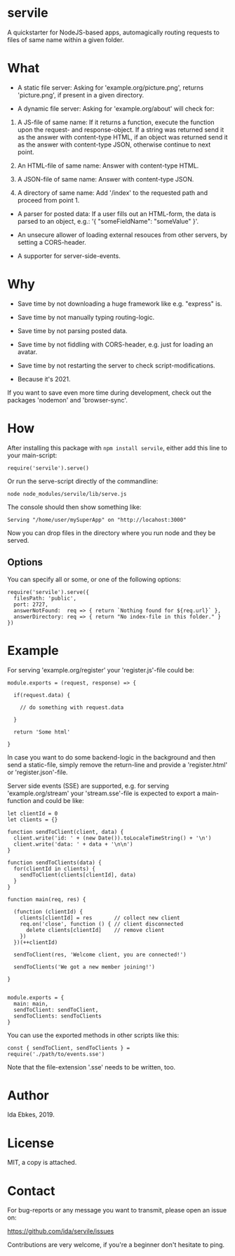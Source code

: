 servile
=======


A quickstarter for NodeJS-based apps, automagically routing requests to files
of same name within a given folder.


What
====

- A static file server: Asking for 'example.org/picture.png', returns
  'picture.png', if present in a given directory.

- A dynamic file server: Asking for 'example.org/about' will check for:

1. A JS-file of same name: If it returns a function, execute the function
   upon the request- and response-object. If a string was returned send it
   as the answer with content-type HTML, if an object was returned send it
   as the answer with content-type JSON, otherwise continue to next point.

2. An HTML-file of same name: Answer with content-type HTML.

3. A JSON-file of same name: Answer with content-type JSON.

4. A directory of same name: Add '/index' to the requested path and proceed
   from point 1.


- A parser for posted data: If a user fills out an HTML-form, the data is
  parsed to an object, e.g.: '{ "someFieldName": "someValue" }'.

- An unsecure allower of loading external resouces from other servers,
  by setting a CORS-header.

- A supporter for server-side-events.


Why
===

- Save time by not downloading a huge framework like e.g. "express" is.

- Save time by not manually typing routing-logic.

- Save time by not parsing posted data.

- Save time by not fiddling with CORS-header, e.g. just for loading an avatar.

- Save time by not restarting the server to check script-modifications.

- Because it's 2021.

If you want to save even more time during development, check out the packages
'nodemon' and 'browser-sync'.


How
===

After installing this package with `npm install servile`, either add this line
to your main-script:

    require('servile').serve()

Or run the serve-script directly of the commandline:

    node node_modules/servile/lib/serve.js

The console should then show something like:

    Serving "/home/user/mySuperApp" on "http://locahost:3000"

Now you can drop files in the directory where you run node and they be served.


Options
-------

You can specify all or some, or one of the following options:

    require('servile').serve({
      filesPath: 'public',
      port: 2727,
      answerNotFound:  req => { return `Nothing found for ${req.url}` },
      answerDirectory: req => { return "No index-file in this folder." }
    })


Example
=======

For serving 'example.org/register' your 'register.js'-file could be:

    module.exports = (request, response) => {

      if(request.data) {

        // do something with request.data

      }

      return 'Some html'

    }


In case you want to do some backend-logic in the background and then send a
static-file, simply remove the return-line and provide a 'register.html' or
'register.json'-file.


Server side events (SSE) are supported, e.g. for serving 'example.org/stream'
your 'stream.sse'-file is expected to export a main-function and could be like:

	let clientId = 0
	let clients = {}

	function sendToClient(client, data) {
	  client.write('id: ' + (new Date()).toLocaleTimeString() + '\n')
	  client.write('data: ' + data + '\n\n')
	}

	function sendToClients(data) {
	  for(clientId in clients) {
		sendToClient(clients[clientId], data)
	  }
	}

	function main(req, res) {

      (function (clientId) {
        clients[clientId] = res       // collect new client
        req.on('close', function () { // client disconnected
          delete clients[clientId]    // remove client
        })
      })(++clientId)

	  sendToClient(res, 'Welcome client, you are connected!')

	  sendToClients('We got a new member joining!')

	}


	module.exports = {
	  main: main,
	  sendToClient: sendToClient,
	  sendToClients: sendToClients
	}



You can use the exported methods in other scripts like this:

    const { sendToClient, sendToClients } = require('./path/to/events.sse')

Note that the file-extension '.sse' needs to be written, too.



Author
======

Ida Ebkes, 2019.


License
=======

MIT, a copy is attached.


Contact
=======

For bug-reports or any message you want to transmit, please open an issue on:

https://github.com/ida/servile/issues

Contributions are very welcome, if you're a beginner don't hesitate to ping.
